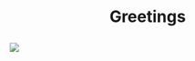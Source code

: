 
<h1 align="center"">Greetings</h1>
 <img  style="margin:10px;" src="https://img.freepik.com/free-photo/adorable-looking-kitten-with-yarn_23-2150886292.jpg?semt=ais_hybrid">


